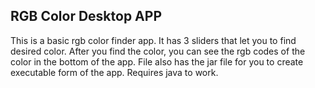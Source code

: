 ## RGB Color Desktop APP

This is a basic rgb color finder app. 
It has 3 sliders that let you to find desired color. 
After you find the color, you can see the rgb codes of the color in the bottom of the app.
File also has the jar file for you to create executable form of the app.
Requires java to work.


